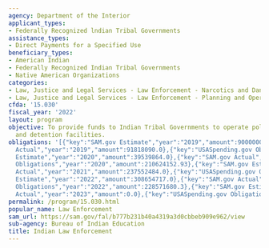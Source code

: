 ```yaml
---
agency: Department of the Interior
applicant_types:
- Federally Recognized lndian Tribal Governments
assistance_types:
- Direct Payments for a Specified Use
beneficiary_types:
- American Indian
- Federally Recognized Indian Tribal Governments
- Native American Organizations
categories:
- Law, Justice and Legal Services - Law Enforcement - Narcotics and Dangerous Drugs
- Law, Justice and Legal Services - Law Enforcement - Planning and Operations
cfda: '15.030'
fiscal_year: '2022'
layout: program
objective: To provide funds to Indian Tribal Governments to operate police departments
  and detention facilities.
obligations: '[{"key":"SAM.gov Estimate","year":"2019","amount":90000000.0},{"key":"SAM.gov
  Actual","year":"2019","amount":91818090.0},{"key":"USASpending.gov Obligations","year":"2019","amount":196455005.61},{"key":"SAM.gov
  Estimate","year":"2020","amount":39539864.0},{"key":"SAM.gov Actual","year":"2020","amount":175310844.98},{"key":"USASpending.gov
  Obligations","year":"2020","amount":210624152.93},{"key":"SAM.gov Estimate","year":"2021","amount":74842827.0},{"key":"SAM.gov
  Actual","year":"2021","amount":237552484.0},{"key":"USASpending.gov Obligations","year":"2021","amount":256564378.6},{"key":"SAM.gov
  Estimate","year":"2022","amount":308654717.0},{"key":"SAM.gov Actual","year":"2022","amount":17440714.0},{"key":"USASpending.gov
  Obligations","year":"2022","amount":228571680.3},{"key":"SAM.gov Estimate","year":"2023","amount":20701263.0},{"key":"SAM.gov
  Actual","year":"2023","amount":0.0},{"key":"USASpending.gov Obligations","year":"2023","amount":212902279.88}]'
permalink: /program/15.030.html
popular_name: Law Enforcement
sam_url: https://sam.gov/fal/b777b231b40a4319a3d0cbbeb909e962/view
sub-agency: Bureau of Indian Education
title: Indian Law Enforcement
---
```

